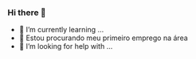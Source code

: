 ### Hi there 👋

- 🌱 I’m currently learning ...
- 👯 Estou procurando meu primeiro emprego na área
- 🤔 I’m looking for help with ...
